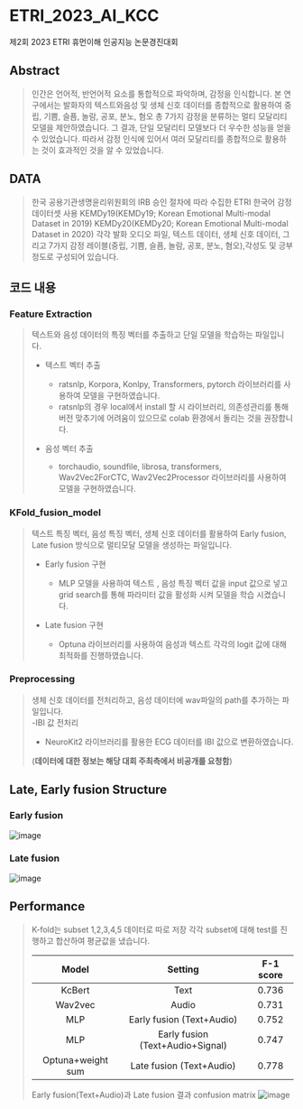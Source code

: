 # ETRI_2023_AI_KCC
제2회 2023 ETRI 휴먼이해 인공지능 논문경진대회 

## Abstract
> 인간은 언어적, 반언어적 요소를 통합적으로 파악하며, 감정을 인식합니다. 본 연구에서는 발화자의 텍스트와음성 및 생체 신호 데이터를 종합적으로 활용하여 중립, 기쁨, 슬픔, 놀람, 공포, 분노, 혐오 총 7가지 감정을 분류하는 멀티 모달리티 모델을 제안하였습니다. 그 결과, 단일 모달리티 모델보다 더 우수한 성능을 얻을 수 있었습니다. 따라서 감정 인식에 있어서 여러 모달리티를 종합적으로 활용하는 것이 효과적인 것을 알 수 있었습니다.

## DATA
> 한국 공용기관생명윤리위원회의 IRB 승인 절차에 따라 수집한 ETRI 한국어 감정 데이터셋 사용
> KEMDy19(KEMDy19; Korean Emotional Multi-modal Dataset in 2019)
> KEMDy20(KEMDy20; Korean Emotional Multi-modal Dataset in 2020)
> 각각 발화 오디오 파일, 텍스트 데이터, 생체 신호 데이터, 그리고 7가지 감정 레이블(중립, 기쁨, 슬픔, 놀람, 공포, 분노, 혐오),각성도 및 긍부정도로 구성되어 있습니다.

## 코드 내용
### Feature Extraction 
> 텍스트와 음성 데이터의 특징 벡터를 추출하고 단일 모델을 학습하는 파일입니다.
> - 텍스트 벡터 추출
>   - ratsnlp, Korpora, Konlpy, Transformers, pytorch 라이브러리를 사용하여 모델을 구현하였습니다.
>   - ratsnlp의 경우 local에서 install 할 시 라이브러리, 의존성관리를 통해 버전 맞추기에 어려움이 있으므로 colab 환경에서 돌리는 것을 권장합니다.
>
> - 음성 벡터 추출
>   - torchaudio, soundfile, librosa, transformers, Wav2Vec2ForCTC, Wav2Vec2Processor 라이브러리를 사용하여 모델을 구현하였습니다.
>
### KFold_fusion_model 
> 텍스트 특징 벡터, 음성 특징 벡터, 생체 신호 데이터를 활용하여 Early fusion, Late fusion 방식으로 멀티모달 모델을 생성하는 파일입니다.<br>
> - Early fusion 구현
>   - MLP 모델을 사용하여 텍스트 , 음성 특징 벡터 값을 input 값으로 넣고 grid search를 통해 파라미터 값을 활성화 시켜 모델을 학습 시켰습니다.
>
> - Late fusion 구현
>   - Optuna 라이브러리를 사용하여 음성과 텍스트 각각의 logit 값에 대해 최적화를 진행하였습니다.
>
### Preprocessing 
> 생체 신호 데이터를 전처리하고, 음성 데이터에 wav파일의 path를 추가하는 파일입니다.<br>
> -IBI 값 전처리
>   - NeuroKit2 라이브러리를 활용한 ECG 데이터를 IBI 값으로 변환하였습니다.
>
> (**데이터에 대한 정보는 해당 대회 주최측에서 비공개를 요청함**)

## Late, Early fusion Structure
### Early fusion
 ![image](https://user-images.githubusercontent.com/64082236/235346905-297c4f7d-c001-48af-8783-98246763683f.png)

### Late fusion
 ![image](https://user-images.githubusercontent.com/64082236/235346916-45cd612e-bbe9-45f5-b02c-1a8d1837ebef.png)


## Performance
> K-fold는 subset 1,2,3,4,5 데이터로 따로 저장
> 각각 subset에 대해 test를 진행하고 합산하여 평균값을 냈습니다.
>
> |Model|Setting|F-1 score|
> |:----:|:----:|:----:|
> |KcBert|Text|0.736|
> |Wav2vec|Audio|0.731|
> |MLP|Early fusion (Text+Audio)|0.752|
> |MLP|Early fusion (Text+Audio+Signal)|0.747|
> |Optuna+weight sum|Late fusion (Text+Audio)|0.778|
> 
> Early fusion(Text+Audio)과 Late fusion 결과 confusion matrix
 ![image](https://user-images.githubusercontent.com/64082236/235347092-57bd546c-9ad0-46a2-bbbb-49d1c37b3a40.png)
